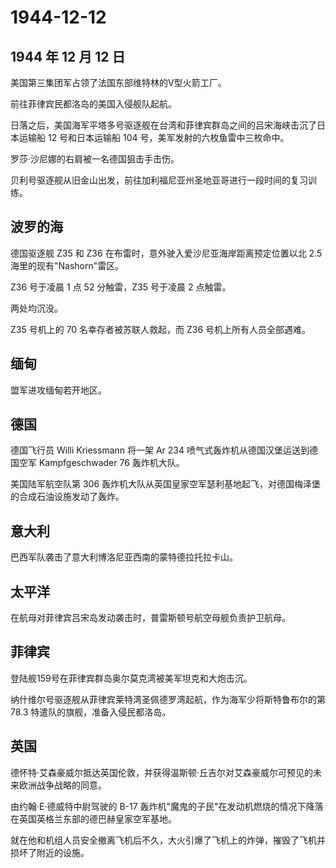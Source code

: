 # 1944-12-12

## 1944 年 12 月 12 日

美国第三集团军占领了法国东部维特林的V型火箭工厂。

前往菲律宾民都洛岛的美国入侵舰队起航。

日落之后，美国海军平塔多号驱逐舰在台湾和菲律宾群岛之间的吕宋海峡击沉了日本运输船
12 号和日本运输船 104 号，美军发射的六枚鱼雷中三枚命中。

罗莎·沙尼娜的右肩被一名德国狙击手击伤。

贝利号驱逐舰从旧金山出发，前往加利福尼亚州圣地亚哥进行一段时间的复习训练。

## 波罗的海

德国驱逐舰 Z35 和 Z36 在布雷时，意外驶入爱沙尼亚海岸距离预定位置以北 2.5
海里的现有"Nashorn"雷区。

Z36 号于凌晨 1 点 52 分触雷，Z35 号于凌晨 2 点触雷。

两处均沉没。

Z35 号机上的 70 名幸存者被苏联人救起，而 Z36 号机上所有人员全部遇难。

## 缅甸

盟军进攻缅甸若开地区。

## 德国

德国飞行员 Willi Kriessmann 将一架 Ar 234
喷气式轰炸机从德国汉堡运送到德国空军 Kampfgeschwader 76 轰炸机大队。

美国陆军航空队第 306
轰炸机大队从英国皇家空军瑟利基地起飞，对德国梅泽堡的合成石油设施发动了轰炸。

## 意大利

巴西军队袭击了意大利博洛尼亚西南的蒙特德拉托拉卡山。

## 太平洋

在航母对菲律宾吕宋岛发动袭击时，普雷斯顿号航空母舰负责护卫航母。

## 菲律宾

登陆舰159号在菲律宾群岛奥尔莫克湾被美军坦克和大炮击沉。

纳什维尔号驱逐舰从菲律宾莱特湾圣佩德罗湾起航，作为海军少将斯特鲁布尔的第
78.3 特遣队的旗舰，准备入侵民都洛岛。

## 英国

德怀特·艾森豪威尔抵达英国伦敦，并获得温斯顿·丘吉尔对艾森豪威尔可预见的未来欧洲战争战略的同意。

由约翰·E·德威特中尉驾驶的 B-17
轰炸机"魔鬼的子民"在发动机燃烧的情况下降落在英国英格兰东部的德巴赫皇家空军基地。

就在他和机组人员安全撤离飞机后不久，大火引爆了飞机上的炸弹，摧毁了飞机并损坏了附近的设施。

